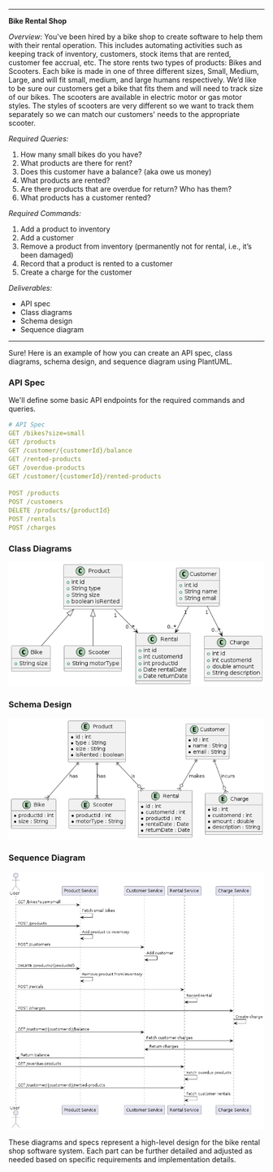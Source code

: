 
---

**Bike Rental Shop**

*Overview:*
You've been hired by a bike shop to create software to help them with their rental operation. This includes automating activities such as keeping track of inventory, customers, stock items that are rented, customer fee accrual, etc. The store rents two types of products: Bikes and Scooters. Each bike is made in one of three different sizes, Small, Medium, Large, and will fit small, medium, and large humans respectively. We’d like to be sure our customers get a bike that fits them and will need to track size of our bikes. The scooters are available in electric motor or gas motor styles. The styles of scooters are very different so we want to track them separately so we can match our customers' needs to the appropriate scooter.

*Required Queries:*
1. How many small bikes do you have?
2. What products are there for rent?
3. Does this customer have a balance? (aka owe us money)
4. What products are rented?
5. Are there products that are overdue for return? Who has them?
6. What products has a customer rented?

*Required Commands:*
1. Add a product to inventory
2. Add a customer
3. Remove a product from inventory (permanently not for rental, i.e., it’s been damaged)
4. Record that a product is rented to a customer
5. Create a charge for the customer

*Deliverables:*
- API spec
- Class diagrams
- Schema design
- Sequence diagram

---


Sure! Here is an example of how you can create an API spec, class diagrams, schema design, and sequence diagram using PlantUML.

### API Spec
We'll define some basic API endpoints for the required commands and queries.

```yaml
# API Spec
GET /bikes?size=small
GET /products
GET /customer/{customerId}/balance
GET /rented-products
GET /overdue-products
GET /customer/{customerId}/rented-products

POST /products
POST /customers
DELETE /products/{productId}
POST /rentals
POST /charges
```

### Class Diagrams
<img src="https://github.com/meghnadsaha/practice-low-level-design/blob/master/src/com/lld/medium/resource/CD-Bike%20Rental%20Shop%20%20.png?raw=true"/>

### Schema Design
<img src="https://github.com/meghnadsaha/practice-low-level-design/blob/master/src/com/lld/medium/resource/Schema%20Design%20-%20Bike%20Rental%20Shop%20%20.png?raw=true"/>

### Sequence Diagram

<img src="https://github.com/meghnadsaha/practice-low-level-design/blob/master/src/com/lld/medium/resource/Sequence%20Diagram%20-%20Bike%20Rental%20Shop%20%20.png?raw=true"/>


These diagrams and specs represent a high-level design for the bike rental shop software system. Each part can be further detailed and adjusted as needed based on specific requirements and implementation details.


